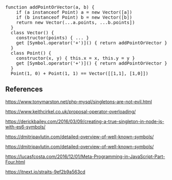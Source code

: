 <pre>
function addPointOrVector(a, b) {
    if (a instanceof Point) a = new Vector([a])
    if (b instanceof Point) b = new Vector([b])
    return new Vector(...a.points, ...b.points])
  }
  class Vector() {
    constructor(points) { ... }
    get [Symbol.operator('+')]() { return addPointOrVector }
  }
  class Point() {
    constructor(x, y) { this.x = x, this.y = y }
    get [Symbol.operator('+')]() { return addPointOrVector }
  }
  Point(1, 0) + Point(1, 1) == Vector([[1,1], [1,0]])
</pre>

## References

https://www.tonymarston.net/php-mysql/singletons-are-not-evil.html

https://www.keithcirkel.co.uk/proposal-operator-overloading/

https://derickbailey.com/2016/03/09/creating-a-true-singleton-in-node-js-with-es6-symbols/

https://dmitripavlutin.com/detailed-overview-of-well-known-symbols/

https://dmitripavlutin.com/detailed-overview-of-well-known-symbols/

https://lucasfcosta.com/2016/12/01/Meta-Programming-in-JavaScript-Part-Four.html

https://itnext.io/straits-9ef2b9a563cd

